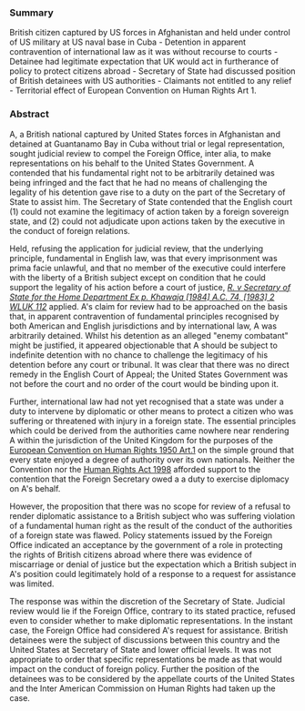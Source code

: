 ### Summary

British citizen captured by US forces in Afghanistan and held under control of US military at US naval base in Cuba - Detention in apparent contravention of international law as it was without recourse to courts - Detainee had legitimate expectation that UK would act in furtherance of policy to protect citizens abroad - Secretary of State had discussed position of British detainees with US authorities - Claimants not entitled to any relief - Territorial effect of European Convention on Human Rights Art 1.

### Abstract

A, a British national captured by United States forces in Afghanistan and detained at Guantanamo Bay in Cuba without trial or legal representation, sought judicial review to compel the Foreign Office, inter alia, to make representations on his behalf to the United States Government. A contended that his fundamental right not to be arbitrarily detained was being infringed and the fact that he had no means of challenging the legality of his detention gave rise to a duty on the part of the Secretary of State to assist him. The Secretary of State contended that the English court 
(1) could not examine the legitimacy of action taken by a foreign sovereign state, and 
(2) could not adjudicate upon actions taken by the executive in the conduct of foreign relations.

Held, refusing the application for judicial review, that the underlying principle, fundamental in English law, was that every imprisonment was prima facie unlawful, and that no member of the executive could interfere with the liberty of a British subject except on condition that he could support the legality of his action before a court of justice, _[R. v Secretary of State for the Home Department Ex p. Khawaja [1984] A.C. 74, [1983] 2 WLUK 112](https://uk.westlaw.com/Document/I658A5401E42811DA8FC2A0F0355337E9/View/FullText.html?originationContext=document&transitionType=DocumentItem&ppcid=6062ba2a96c54748941103eff9a125ff&contextData=(sc.Default))_ applied. A's claim for review had to be approached on the basis that, in apparent contravention of fundamental principles recognised by both American and English jurisdictions and by international law, A was arbitrarily detained. Whilst his detention as an alleged "enemy combatant" might be justified, it appeared objectionable that A should be subject to indefinite detention with no chance to challenge the legitimacy of his detention before any court or tribunal. It was clear that there was no direct remedy in the English Court of Appeal; the United States Government was not before the court and no order of the court would be binding upon it.

Further, international law had not yet recognised that a state was under a duty to intervene by diplomatic or other means to protect a citizen who was suffering or threatened with injury in a foreign state. The essential principles which could be derived from the authorities came nowhere near rendering A within the jurisdiction of the United Kingdom for the purposes of the [European Convention on Human Rights 1950 Art.1](https://uk.westlaw.com/Document/ID974C9D83A194A90B735FDDC6203A5AD/View/FullText.html?originationContext=document&transitionType=DocumentItem&ppcid=6062ba2a96c54748941103eff9a125ff&contextData=(sc.Default)) on the simple ground that every state enjoyed a degree of authority over its own nationals. Neither the Convention nor the [Human Rights Act 1998](https://uk.westlaw.com/Document/I5FB840F0E42311DAA7CF8F68F6EE57AB/View/FullText.html?originationContext=document&transitionType=DocumentItem&ppcid=6062ba2a96c54748941103eff9a125ff&contextData=(sc.Default)) afforded support to the contention that the Foreign Secretary owed a a duty to exercise diplomacy on A's behalf. 

However, the proposition that there was no scope for review of a refusal to render diplomatic assistance to a British subject who was suffering violation of a fundamental human right as the result of the conduct of the authorities of a foreign state was flawed. Policy statements issued by the Foreign Office indicated an acceptance by the government of a role in protecting the rights of British citizens abroad where there was evidence of miscarriage or denial of justice but the expectation which a British subject in A's position could legitimately hold of a response to a request for assistance was limited. 

The response was within the discretion of the Secretary of State. Judicial review would lie if the Foreign Office, contrary to its stated practice, refused even to consider whether to make diplomatic representations. In the instant case, the Foreign Office had considered A's request for assistance. British detainees were the subject of discussions between this country and the United States at Secretary of State and lower official levels. It was not appropriate to order that specific representations be made as that would impact on the conduct of foreign policy. Further the position of the detainees was to be considered by the appellate courts of the United States and the Inter American Commission on Human Rights had taken up the case.